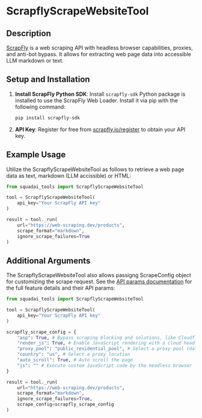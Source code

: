 # ScrapflyScrapeWebsiteTool

## Description
[ScrapFly](https://scrapfly.io/) is a web scraping API with headless browser capabilities, proxies, and anti-bot bypass. It allows for extracting web page data into accessible LLM markdown or text.

## Setup and Installation
1. **Install ScrapFly Python SDK**: Install `scrapfly-sdk` Python package is installed to use the ScrapFly Web Loader. Install it via pip with the following command:

   ```bash
   pip install scrapfly-sdk
   ```

2. **API Key**: Register for free from [scrapfly.io/register](https://www.scrapfly.io/register/) to obtain your API key.

## Example Usage

Utilize the ScrapflyScrapeWebsiteTool as follows to retrieve a web page data as text, markdown (LLM accissible) or HTML:

```python
from squadai_tools import ScrapflyScrapeWebsiteTool

tool = ScrapflyScrapeWebsiteTool(
    api_key="Your ScrapFly API key"
)

result = tool._run(
    url="https://web-scraping.dev/products",
    scrape_format="markdown",
    ignore_scrape_failures=True
)
```

## Additional Arguments
The ScrapflyScrapeWebsiteTool also allows passigng ScrapeConfig object for customizing the scrape request. See the [API params documentation](https://scrapfly.io/docs/scrape-api/getting-started) for the full feature details and their API params:
```python
from squadai_tools import ScrapflyScrapeWebsiteTool

tool = ScrapflyScrapeWebsiteTool(
    api_key="Your ScrapFly API key"
)

scrapfly_scrape_config = {
    "asp": True, # Bypass scraping blocking and solutions, like Cloudflare
    "render_js": True, # Enable JavaScript rendering with a cloud headless browser
    "proxy_pool": "public_residential_pool", # Select a proxy pool (datacenter or residnetial)
    "country": "us", # Select a proxy location
    "auto_scroll": True, # Auto scroll the page
    "js": "" # Execute custom JavaScript code by the headless browser
}

result = tool._run(
    url="https://web-scraping.dev/products",
    scrape_format="markdown",
    ignore_scrape_failures=True,
    scrape_config=scrapfly_scrape_config
)
```